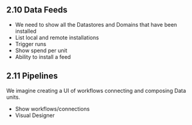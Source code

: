 ## 2.10 Data Feeds
- We need to show all the Datastores and Domains that have been installed
- List local and remote installations
- Trigger runs
- Show spend per unit
- Ability to install a feed

## 2.11 Pipelines
We imagine creating a UI of workflows connecting and composing Data units.
- Show workflows/connections
- Visual Designer
